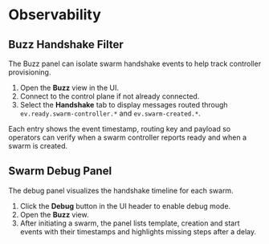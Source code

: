 # Observability

## Buzz Handshake Filter

The Buzz panel can isolate swarm handshake events to help track controller provisioning.

1. Open the **Buzz** view in the UI.
2. Connect to the control plane if not already connected.
3. Select the **Handshake** tab to display messages routed through
   `ev.ready.swarm-controller.*` and `ev.swarm-created.*`.

Each entry shows the event timestamp, routing key and payload so operators
can verify when a swarm controller reports ready and when a swarm is created.

## Swarm Debug Panel

The debug panel visualizes the handshake timeline for each swarm.

1. Click the **Debug** button in the UI header to enable debug mode.
2. Open the **Buzz** view.
3. After initiating a swarm, the panel lists template, creation and start
   events with their timestamps and highlights missing steps after a delay.
